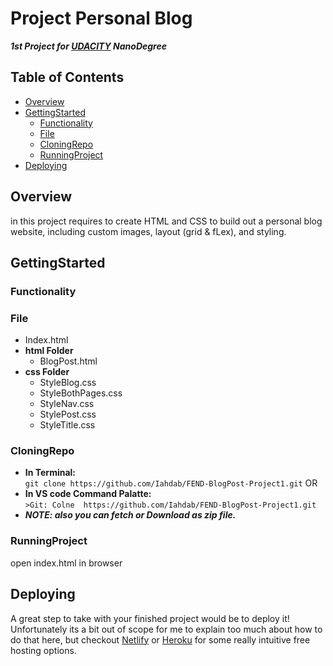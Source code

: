 # Project Personal Blog
***1st Project for [UDACITY](UDACITY.com) NanoDegree*** 

## Table of Contents
- [Overview](#Overview)
- [GettingStarted](#GettingStarted)
   - [Functionality](#Functionality)
   - [File](#File)
   - [CloningRepo](#CloningRepo)
   - [RunningProject](#RunningProject)
- [Deploying](#Deploying)

## Overview
in this project requires to create HTML and CSS to build out a personal blog website, including custom images, layout (grid & fLex), and styling. 

## GettingStarted

 ### Functionality
 
 ### File 
 - Index.html
 - **html Folder**
    - BlogPost.html
 - **css Folder** 
    - StyleBlog.css
    - StyleBothPages.css
    - StyleNav.css
    - StylePost.css
    - StyleTitle.css

 ### CloningRepo 
  - **In Terminal:**\
    ```git clone https://github.com/Iahdab/FEND-BlogPost-Project1.git```
    OR
  - **In VS code Command Palatte:**\
    ```>Git: Colne  https://github.com/Iahdab/FEND-BlogPost-Project1.git```
  - ***NOTE: also you can fetch or Download as zip file.***
    
 ### RunningProject
 open index.html in browser 

## Deploying
A great step to take with your finished project would be to deploy it! Unfortunately its a bit out of scope for me to explain too much about how to do that here, but checkout [Netlify](https://www.netlify.com/) or [Heroku](https://www.heroku.com/) for some really intuitive free hosting options.
